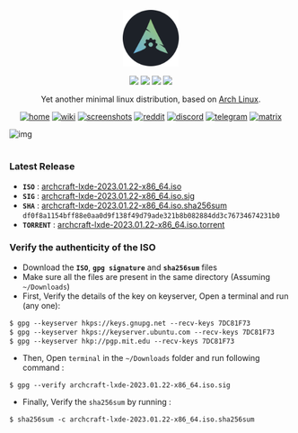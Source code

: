 <p align="center">
  <a href="https://archcraft.io"><img src="https://raw.githubusercontent.com/archcraft-os/archcraft-packages/main/archcraft-artworks/files/logo/png/logo-circle/logo-circle-1.png" height="100" width="100" alt="Archcraft"></a>
</p>

<p align="center">
  <img src="https://img.shields.io/badge/Maintained%3F-Yes-green?style=flat-square">
  <img src="https://img.shields.io/github/downloads/archcraft-os/archcraft-lxde/total?label=downloads&logo=github&color=blue&style=flat-square">
  <img src="https://img.shields.io/github/issues/archcraft-os/archcraft-lxde?color=violet&style=flat-square">
  <img src="https://img.shields.io/github/license/archcraft-os/archcraft-lxde?color=orange&style=flat-square">
</p>

<p align="center">
Yet another minimal linux distribution, based on <a href="https://www.archlinux.org">Arch Linux</a>.
</p>

<p align="center">
  <a href="https://archcraft.io" target="_blank"><img alt="home" src="https://img.shields.io/badge/HOME-blue?style=flat-square"></a>
  <a href="https://wiki.archcraft.io" target="_blank"><img alt="wiki" src="https://img.shields.io/badge/WIKI-blue?style=flat-square"></a>
  <a href="https://archcraft.io/gallery" target="_blank"><img alt="screenshots" src="https://img.shields.io/badge/SCREENSHOTS-blue?style=flat-square"></a>
  <a href="https://www.reddit.com/r/archcraft" target="_blank"><img alt="reddit" src="https://img.shields.io/badge/REDDIT-blue?style=flat-square"></a>
  <a href="https://discord.gg/3PzeJ5S7Pu" target="_blank"><img alt="discord" src="https://img.shields.io/badge/DISCORD-blue?style=flat-square"></a>
  <a href="https://t.me/archcraftos" target="_blank"><img alt="telegram" src="https://img.shields.io/badge/TELEGRAM-blue?style=flat-square"></a>
  <a href="https://matrix.to/#/#archcraft:matrix.org" target="_blank"><img alt="matrix" src="https://img.shields.io/badge/MATRIX-blue?style=flat-square"></a>
</p>

![img](./lxde.gif)

#

### Latest Release

- **`ISO`** : [archcraft-lxde-2023.01.22-x86_64.iso](https://github.com/archcraft-os/archcraft-lxde/releases/download/v23.01/archcraft-lxde-2023.01.22-x86_64.iso)
- **`SIG`** : [archcraft-lxde-2023.01.22-x86_64.iso.sig](https://github.com/archcraft-os/archcraft-lxde/releases/download/v23.01/archcraft-lxde-2023.01.22-x86_64.iso.sig)
- **`SHA`** : [archcraft-lxde-2023.01.22-x86_64.iso.sha256sum](https://github.com/archcraft-os/archcraft-lxde/releases/download/v23.01/archcraft-lxde-2023.01.22-x86_64.iso.sha256sum)
`df0f8a1154bff88e0aa0d9f138f49d79ade321b8b082884dd3c76734674231b0`
- **`TORRENT`** : [archcraft-lxde-2023.01.22-x86_64.iso.torrent](https://github.com/archcraft-os/archcraft-lxde/releases/download/v23.01/archcraft-lxde-2023.01.22-x86_64.iso.torrent)

### Verify the authenticity of the ISO

- Download the **`ISO`**, **`gpg signature`** and **`sha256sum`** files
- Make sure all the files are present in the same directory (Assuming `~/Downloads`)
- First, Verify the details of the key on keyserver, Open a terminal and run (any one):
```
$ gpg --keyserver hkps://keys.gnupg.net --recv-keys 7DC81F73
$ gpg --keyserver hkps://keyserver.ubuntu.com --recv-keys 7DC81F73
$ gpg --keyserver hkp://pgp.mit.edu --recv-keys 7DC81F73
```

- Then, Open `terminal` in the `~/Downloads` folder and run following command :
```
$ gpg --verify archcraft-lxde-2023.01.22-x86_64.iso.sig
```

- Finally, Verify the `sha256sum` by running :
```
$ sha256sum -c archcraft-lxde-2023.01.22-x86_64.iso.sha256sum
```

